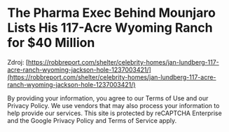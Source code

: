 # The Pharma Exec Behind Mounjaro Lists His 117-Acre Wyoming Ranch for $40 Million

Zdroj: [https://robbreport.com/shelter/celebrity-homes/jan-lundberg-117-acre-ranch-wyoming-jackson-hole-1237003421/](https://robbreport.com/shelter/celebrity-homes/jan-lundberg-117-acre-ranch-wyoming-jackson-hole-1237003421/)

By providing your information, you agree to our Terms of Use and our Privacy Policy. We use vendors that may also process your information to help provide our services. This site is protected by reCAPTCHA Enterprise and the Google Privacy Policy and Terms of Service apply.
